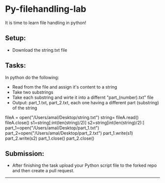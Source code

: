 # Py-filehandling-lab 
It is time to learn file handling in python!


## Setup:


- Download the string.txt file


## Tasks:


In python do the following: 
- Read from the file and assign it's content to a string
- Take two substrings 
- Take each substring and wirte it into a differnt "part_(number).txt" file 
- Output: part_1.txt, part_2.txt, each one having a different part (substring) of the string

fileA = open("/Users/amal/Desktop/string.txt")
string= fileA.read()
fileA.close()
s1=string[:int(len(string)/2)]
s2=string[int(len(string)/2):]
part_1=open("/Users/amal/Desktop/part_1.txt")
part_2=open("/Users/amal/Desktop/part_2.txt")
part_1.write(s1)
part_2.write(s2)
part_1.close()
part_2.close()

## Submission:


- After finishing the task upload your Python script file to the forked repo and then create a pull request.


----------------------------------------------------------------

